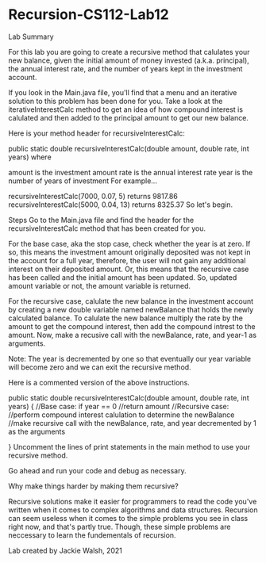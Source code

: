 # Recursion-CS112-Lab12
Lab Summary

For this lab you are going to create a recursive method that calulates your new balance, given the initial amount of money invested (a.k.a. principal), the annual interest rate, and the number of years kept in the investment account.

If you look in the Main.java file, you'll find that a menu and an iterative solution to this problem has been done for you. Take a look at the iterativeInterestCalc method to get an idea of how compound interest is calulated and then added to the principal amount to get our new balance.

Here is your method header for recursiveInterestCalc:

public static double recursiveInterestCalc(double amount, double rate, int years)
where

amount is the investment amount
rate is the annual interest rate
year is the number of years of investment
For example...

recursiveInterestCalc(7000, 0.07, 5) returns 9817.86
recursiveInterestCalc(5000, 0.04, 13) returns 8325.37
So let's begin.

Steps
Go to the Main.java file and find the header for the recursiveInterestCalc method that has been created for you.

For the base case, aka the stop case, check whether the year is at zero. If so, this means the investment amount originally deposited was not kept in the account for a full year, therefore, the user will not gain any additional interest on their deposited amount. Or, this means that the recursive case has been called and the initial amount has been updated. So, updated amount variable or not, the amount variable is returned.

For the recursive case, calulate the new balance in the investment account by creating a new double variable named newBalance that holds the newly calculated balance. To calulate the new balance multiply the rate by the amount to get the compound interest, then add the compound intrest to the amount. Now, make a recusive call with the newBalance, rate, and year-1 as arguments.

Note: The year is decremented by one so that eventually our year variable will become zero and we can exit the recursive method.

Here is a commented version of the above instructions.

public static double recursiveInterestCalc(double amount, double rate, int years) {
  //Base case: if year == 0
    //return amount
  //Recursive case: 
    //perform compound interest calulation to determine the newBalance
    //make recursive call with the newBalance, rate, and year decremented by 1 as the arguments
    
}
Uncomment the lines of print statements in the main method to use your recursive method.

Go ahead and run your code and debug as necessary.

Why make things harder by making them recursive?

Recursive solutions make it easier for programmers to read the code you've written when it comes to complex algorithms and data structures. Recursion can seem useless when it comes to the simple problems you see in class right now, and that's partly true. Though, these simple problems are neccessary to learn the fundementals of recursion.

Lab created by Jackie Walsh, 2021
